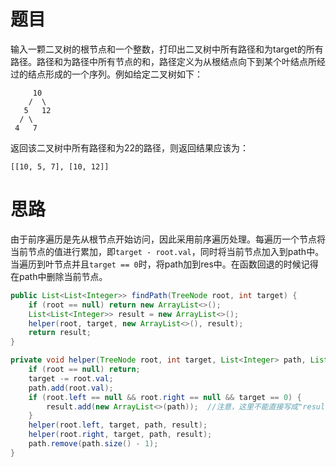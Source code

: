# 题目

输入一颗二叉树的根节点和一个整数，打印出二叉树中所有路径和为target的所有路径。路径和为路径中所有节点的和，路径定义为从根结点向下到某个叶结点所经过的结点形成的一个序列。例如给定二叉树如下：

```
     10
    /  \
   5   12
  / \
 4   7
```

返回该二叉树中所有路径和为22的路径，则返回结果应该为：

```
[[10, 5, 7], [10, 12]]
```

# 思路

由于前序遍历是先从根节点开始访问，因此采用前序遍历处理。每遍历一个节点将当前节点的值进行累加，即`target - root.val`，同时将当前节点加入到path中。当遍历到叶节点并且`target == 0`时，将path加到res中。在函数回退的时候记得在path中删除当前节点。

```java
public List<List<Integer>> findPath(TreeNode root, int target) {
    if (root == null) return new ArrayList<>();
    List<List<Integer>> result = new ArrayList<>();
    helper(root, target, new ArrayList<>(), result);
    return result;
}

private void helper(TreeNode root, int target, List<Integer> path, List<List<Integer>> result) {
    if (root == null) return;
    target -= root.val;
    path.add(root.val);
    if (root.left == null && root.right == null && target == 0) {
        result.add(new ArrayList<>(path));	//注意，这里不能直接写成"result.add(path)"，那样相当于把path的引用传过去了，然而我们在下面遍历的过程中会改变path中的值，这样会导致之前加入result中的路径的内容也会跟着改变。应该用一个新的ArrayList来承载path的值。
    }
    helper(root.left, target, path, result);
    helper(root.right, target, path, result);
    path.remove(path.size() - 1);
}
```

